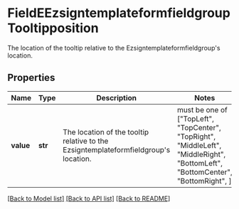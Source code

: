 # FieldEEzsigntemplateformfieldgroupTooltipposition

The location of the tooltip relative to the Ezsigntemplateformfieldgroup's location.

## Properties
Name | Type | Description | Notes
------------ | ------------- | ------------- | -------------
**value** | **str** | The location of the tooltip relative to the Ezsigntemplateformfieldgroup&#39;s location. |  must be one of ["TopLeft", "TopCenter", "TopRight", "MiddleLeft", "MiddleRight", "BottomLeft", "BottomCenter", "BottomRight", ]

[[Back to Model list]](../README.md#documentation-for-models) [[Back to API list]](../README.md#documentation-for-api-endpoints) [[Back to README]](../README.md)


